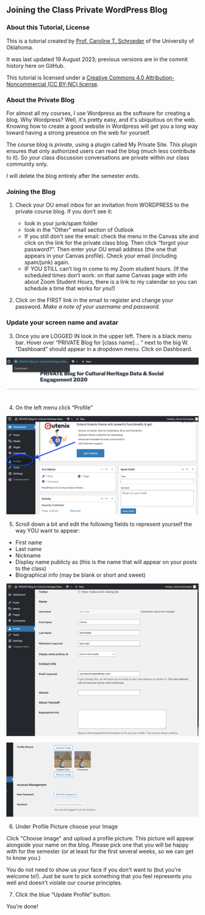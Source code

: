 ## Joining the Class Private WordPress Blog ##

### About this Tutorial, License ###

This is a tutorial created by [Prof. Caroline T. Schroeder](http://www.carrieschroeder.com) of the University of Oklahoma. 

It was last updated 19 August 2023; previous versions are in the commit history here on GitHub.

This tutorial is licensed under a [Creative Commons 4.0 Attribution-Noncommercial (CC BY-NC) license](https://creativecommons.org/licenses/by-nc/4.0/).

### About the Private Blog ###

For almost all my courses, I use Wordpress as the software for creating a blog.  Why Wordpress?  Well, it's pretty easy, and it's ubiquitous on the web. Knowing how to create a good website in Wordpress will get you a long way toward having a strong presence on the web for yourself.

The course blog is *private*, using a plugin called My Private Site.  This plugin ensures that only authorized users can read the blog (much less contribute to it). So your class discussion conversations are private within our class community only.

I will delete the blog entirely after the semester ends.

### Joining the Blog ###

1. Check your OU email inbox for an invitation from WORDPRESS to the private course blog.  If you don’t see it:
    - look in your junk/spam folder
    - look in the "Other" email section of Outlook
    - If you still don't see the email: check the menu in the Canvas site and click on the link for the private class blog. Then click “forgot your password?”. Then enter your OU email address (the one that appears in your Canvas profile). Check your email (including spam/junk) again.
    - IF YOU STILL can’t log in come to my Zoom student hours.  (If the scheduled times don’t work: on that same Canvas page with info about Zoom Student Hours, there is a link to my calendar so you can schedule a time that works for you!)

2. Click on the FIRST link in the email to register and change your password. *Make a note of your username and password.*

### Update your screen name and avatar ###

3. Once you are LOGGED IN look in the upper left. There is a black menu bar. Hover over “PRIVATE Blog for [class name]… “ next to the big W.  “Dashboard” should appear in a dropdown menu. Click on Dashboard.

![Image of screen](https://github.com/ctschroeder/tutorials/blob/master/images/wordpress-dashboard.png)

4. On the left menu click “Profile”

![Image of screen](https://github.com/ctschroeder/tutorials/blob/master/images/wp-profile-menu.png)


5. Scroll down a bit and edit the following fields to represent yourself the way YOU want to appear:
- First name
- Last name
- Nickname
- Display name publicly as (this is the name that will appear on your posts to the class)
- Biographical info (may be blank or short and sweet)

![Image of screen](https://github.com/ctschroeder/tutorials/blob/master/images/wp-profile-edit-1.png)

![Image of screen](https://github.com/ctschroeder/tutorials/blob/master/images/wp-profile-edit3.png)

6. Under Profile Picture choose your Image

Click "Choose image" and upload a profile picture. This picture will appear alongside your name on the blog. Please pick one that you will be happy with for the semester (or at least for the first several weeks, so we can get to know you.) 

You do not need to show us your face if you don't want to (but you're welcome to!). Just be sure to pick something that you feel represents you well and doesn't violate our course principles.

7. Click the blue “Update Profile” button.

You’re done!
